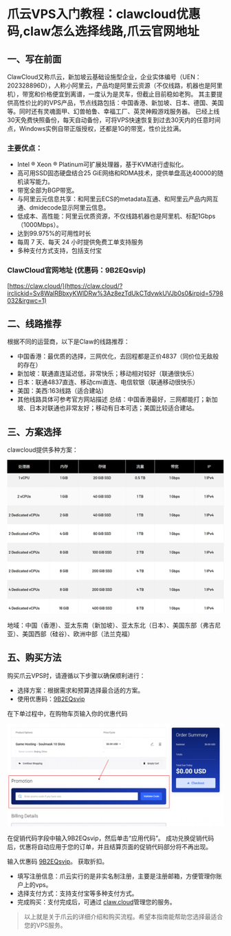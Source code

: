 # 爪云VPS入门教程：clawcloud优惠码,claw怎么选择线路,爪云官网地址

## 一、写在前面

ClawCloud又称爪云，新加坡云基础设施型企业，企业实体编号（UEN：202328896D），人称小阿里云，产品均是阿里云资源（不仅线路，机器也是阿里机），带宽和价格便宜到离谱，一度认为是灵车，但截止目前稳如老狗。
其主要提供高性价比的的VPS产品，节点线路包括：中国香港、新加坡、日本、德国、美国等。同时还有灵魂面甲、幻兽帕鲁、幸福工厂、英灵神殿游戏服务器。
已经上线30天免费快照备份，每天自动备份，可将VPS快速恢复到过去30天内的任意时间点，Windows实例自带正版授权，还都是1G的带宽，性价比拉满。


### 主要优点：
- Intel ® Xeon ® Platinum可扩展处理器，基于KVM进行虚拟化。
- 高可用SSD固态硬盘结合25 GiE网络和RDMA技术，提供单盘高达40000的随机读写能力。
- 带宽全部为BGP带宽。
- 与阿里云元信息共享：和阿里云ECS的metadata互通、和阿里云产品内网互通、dmidecode显示阿里云信息。
- 低成本、高性能：阿里云优质资源，不仅线路机器也是阿里机、标配1Gbps（1000Mbps）。
- 达到99.975%的可用性时长
- 每周 7 天、每天 24 小时提供免费工单支持服务
- 多种支付方式支持，包括支付宝

### ClawCloud官网地址 (优惠码：9B2EQsvip)

[https://claw.cloud/](https://claw.cloud/?irclickid=Sv8WalRBbxyKWlDRw%3Az8ezTdUkCTdvwkUVJb0s0&irpid=5798032&irgwc=1)


## 二、线路推荐
根据不同的运营商，以下是Claw的线路推荐：

- 中国香港：最优质的选择，三网优化，去回程都是正价4837（同价位无敌般的存在）
- 新加坡：联通直连延迟低，非常快乐；移动相对较好（联通很快乐）
- 日本：联通4837直连、移动cmi直连、电信软银（联通移动很快乐）
- 美国：美西:163线路（适合建站）
- 其他线路具体可参考官方网站描述
总结：中国香港最好，三网都能打；新加坡、日本对联通也非常友好；移动有日本可选；美国比较适合建站。

## 三、方案选择
clawcloud提供多种方案：

<a href="https://claw.cloud/products/vps?irclickid=Sv8WalRBbxyKWlDRw%3Az8ezTdUkCTdvygUVJb0s0&irpid=5798032&irgwc=1" target="_blank">
  <img src="https://raw.githubusercontent.com/KH9CQ/ClawDiscount/refs/heads/main/img/claw.png" alt="Clawcloud">
</a>

地域：中国（香港）、亚太东南（新加坡）、亚太东北（日本）、美国东部（弗吉尼亚）、美国西部（硅谷）、欧洲中部（法兰克福）


## 五、购买方法
购买爪云VPS时，请遵循以下步骤以确保顺利进行：

- 选择方案：根据需求和预算选择最合适的方案。
- 使用优惠码：[9B2EQsvip](https://claw.cloud/products/vps?irclickid=Sv8WalRBbxyKWlDRw%3Az8ezTdUkCTdvygUVJb0s0&irpid=5798032&irgwc=1)
  
在下单过程中，在购物车页输入你的优惠代码

<a href="https://claw.cloud/products/vps?irclickid=Sv8WalRBbxyKWlDRw%3Az8ezTdUkCTdvygUVJb0s0&irpid=5798032&irgwc=1" target="_blank">
  <img src="https://raw.githubusercontent.com/KH9CQ/ClawDiscount/refs/heads/main/img/promocode.jpg" alt="Clawcloud">
</a>

在促销代码字段中输入9B2EQsvip，然后单击“应用代码”。
成功兑换促销代码后，优惠将自动应用于您的订单，并且结算页面的促销代码部分将不再出现。



输入优惠码 [9B2EQsvip](https://claw.cloud/products/vps?irclickid=Sv8WalRBbxyKWlDRw%3Az8ezTdUkCTdvygUVJb0s0&irpid=5798032&irgwc=1)。 获取折扣。
- 填写注册信息：爪云实行的是非实名制注册，主要是注册邮箱，方便管理你账户上的vps。
- 选择支付方式：支持支付宝等多种支付方式。
- 完成购买：支付完成后，可通过 [claw.cloud](https://claw.cloud/?irclickid=Sv8WalRBbxyKWlDRw%3Az8ezTdUkCTdvwkUVJb0s0&irpid=5798032&irgwc=1)管理您的服务。

> 以上就是关于爪云的详细介绍和购买流程。希望本指南能帮助您选择最适合您的VPS服务。
